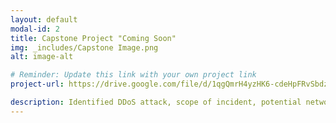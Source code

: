 ```yaml
---
layout: default
modal-id: 2
title: Capstone Project "Coming Soon"
img: _includes/Capstone Image.png
alt: image-alt

# Reminder: Update this link with your own project link
project-url: https://drive.google.com/file/d/1qgQmrH4yzHK6-cdeHpFRvSbdzhjV17pP/view?usp=sharing

description: Identified DDoS attack, scope of incident, potential network vulnerabilities and protection measures, and properly documented analysis and recovery plans in order to restore normal operations and maintain alignment with NIST CSF best practices.
---
```

